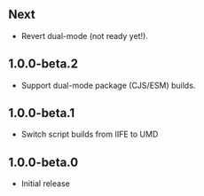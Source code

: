 ## Next

* Revert dual-mode (not ready yet!).

## 1.0.0-beta.2

* Support dual-mode package (CJS/ESM) builds.

## 1.0.0-beta.1

* Switch script builds from IIFE to UMD

## 1.0.0-beta.0

* Initial release
